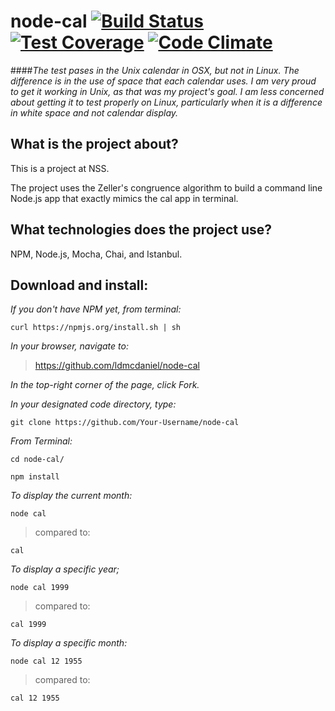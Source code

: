 # node-cal [![Build Status](https://travis-ci.org/ldmcdaniel/node-cal.svg?branch=master)](https://travis-ci.org/ldmcdaniel/node-cal) [![Test Coverage](https://codeclimate.com/github/ldmcdaniel/node-cal/badges/coverage.svg)](https://codeclimate.com/github/ldmcdaniel/node-cal/coverage) [![Code Climate](https://codeclimate.com/github/ldmcdaniel/node-cal/badges/gpa.svg)](https://codeclimate.com/github/ldmcdaniel/node-cal)

####*The test pases in the Unix calendar in OSX, but not in Linux.  The difference is in the use of space that each calendar uses.  I am very proud to get it working in Unix, as that was my project's goal.  I am less concerned about getting it to test properly on Linux, particularly when it is a difference in white space and not calendar display.*

## What is the project about?

This is a project at NSS.

The project uses the Zeller's congruence algorithm to build a command line Node.js app that exactly mimics the cal app in terminal.

## What technologies does the project use?

NPM, Node.js, Mocha, Chai, and Istanbul.

## Download and install:

*If you don't have NPM yet, from terminal:*

````curl https://npmjs.org/install.sh | sh````

*In your browser, navigate to:*
>https://github.com/ldmcdaniel/node-cal

*In the top-right corner of the page, click Fork.*

*In your designated code directory, type:*

````git clone https://github.com/Your-Username/node-cal````

*From Terminal:*

````cd node-cal/````

````npm install````

*To display the current month:*

````node cal````

>compared to:

````cal````

*To display a specific year;*

````node cal 1999````

>compared to:

````cal 1999````

*To display a specific month:*

````node cal 12 1955````

>compared to:

````cal 12 1955````

